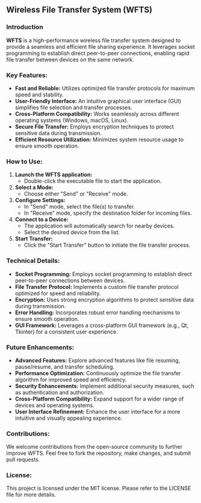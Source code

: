 ## Wireless File Transfer System (WFTS)

### Introduction

**WFTS** is a high-performance wireless file transfer system designed to provide a seamless and efficient file sharing experience. It leverages socket programming to establish direct peer-to-peer connections, enabling rapid file transfer between devices on the same network.

### Key Features:

* **Fast and Reliable:** Utilizes optimized file transfer protocols for maximum speed and stability.
* **User-Friendly Interface:** An intuitive graphical user interface (GUI) simplifies file selection and transfer processes.
* **Cross-Platform Compatibility:** Works seamlessly across different operating systems (Windows, macOS, Linux).
* **Secure File Transfer:** Employs encryption techniques to protect sensitive data during transmission.
* **Efficient Resource Utilization:** Minimizes system resource usage to ensure smooth operation.

### How to Use:

1. **Launch the WFTS application:**
   - Double-click the executable file to start the application.
2. **Select a Mode:**
   - Choose either "Send" or "Receive" mode.
3. **Configure Settings:**
   - In "Send" mode, select the file(s) to transfer.
   - In "Receive" mode, specify the destination folder for incoming files.
4. **Connect to a Device:**
   - The application will automatically search for nearby devices.
   - Select the desired device from the list.
5. **Start Transfer:**
   - Click the "Start Transfer" button to initiate the file transfer process.

### Technical Details:

* **Socket Programming:** Employs socket programming to establish direct peer-to-peer connections between devices.
* **File Transfer Protocol:** Implements a custom file transfer protocol optimized for speed and reliability.
* **Encryption:** Uses strong encryption algorithms to protect sensitive data during transmission.
* **Error Handling:** Incorporates robust error handling mechanisms to ensure smooth operation.
* **GUI Framework:** Leverages a cross-platform GUI framework (e.g., Qt, Tkinter) for a consistent user experience.

### Future Enhancements:

* **Advanced Features:** Explore advanced features like file resuming, pause/resume, and transfer scheduling.
* **Performance Optimization:** Continuously optimize the file transfer algorithm for improved speed and efficiency.
* **Security Enhancements:** Implement additional security measures, such as authentication and authorization.
* **Cross-Platform Compatibility:** Expand support for a wider range of devices and operating systems.
* **User Interface Refinement:** Enhance the user interface for a more intuitive and visually appealing experience.

### Contributions:

We welcome contributions from the open-source community to further improve WFTS. Feel free to fork the repository, make changes, and submit pull requests.

### License:

This project is licensed under the MIT license. Please refer to the LICENSE file for more details.
